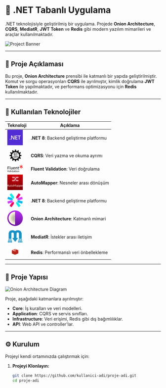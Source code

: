# 🌟 .NET Tabanlı Uygulama

.NET teknolojisiyle geliştirilmiş bir uygulama. Projede **Onion Architecture**, **CQRS**, **MediatR**, **JWT Token** ve **Redis** gibi modern yazılım mimarileri ve araçlar kullanılmaktadır.

![Project Banner](./images/banner.png) <!-- Banner resmi buraya eklenecek -->

---

## 📖 Proje Açıklaması

Bu proje, **Onion Architecture** prensibi ile katmanlı bir yapıda geliştirilmiştir. Komut ve sorgu operasyonları **CQRS** ile ayrılmıştır, kimlik doğrulama **JWT Token** ile yapılmaktadır, ve performans optimizasyonu için **Redis** kullanılmaktadır.

---

## 🚀 Kullanılan Teknolojiler

| Teknoloji         | Açıklama                                              | 
| ----------------- | ----------------------------------------------------  |
<img src="images/net.png" alt=".NET" width="50" /> | **.NET 8**: Backend geliştirme platformu
| <img src="images/CQRS2.jpg" alt=".NET" width="50" /> | **CQRS**: Veri yazma ve okuma ayrımı    |
| <img src="images/fluent.png" alt=".NET" width="50" /> | **Fluent Validation**: Veri doğrulama     |
| <img src="images/images.jpeg" alt=".NET" width="50" /> |  **AutoMapper**: Nesneler arası dönüşüm |
| <img src="images/jwt.svg" alt=".NET" width="50" /> | **.NET 8**: Backend geliştirme platformu      |
|<img src="images/logo.png" alt=".NET" width="50" /> |  **Onion Architecture**: Katmanlı mimari      |
| <img src="images/mediatr.png" alt=".NET" width="50" /> | **MediatR**: İstekler arası iletişim   |
| <img src="images/redis.png" alt=".NET" width="50" /> | **Redis**: Performanslı veri önbellekleme   |

---

## 📂 Proje Yapısı

![Onion Architecture Diagram](./images/architecture.png) <!-- Proje mimarisi diyagramı -->

Proje, aşağıdaki katmanlara ayrılmıştır:

- **Core**: İş kuralları ve veri modelleri.
- **Application**: CQRS ve servis sınıfları.
- **Infrastructure**: Veri erişimi, Redis gibi dış bağımlılıklar.
- **API**: Web API ve controller'lar.

---

## ⚙️ Kurulum

Projeyi kendi ortamınızda çalıştırmak için:

1. **Projeyi Klonlayın:**

   ```bash
   git clone https://github.com/kullanici-adi/proje-adi.git
   cd proje-adi
